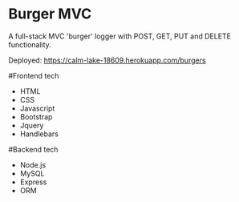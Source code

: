 # Burger MVC

A full-stack MVC 'burger' logger with POST, GET, PUT and DELETE functionality.

Deployed: https://calm-lake-18609.herokuapp.com/burgers

#Frontend tech
- HTML
- CSS
- Javascript
- Bootstrap
- Jquery
- Handlebars

#Backend tech 
- Node.js
- MySQL
- Express
- ORM
